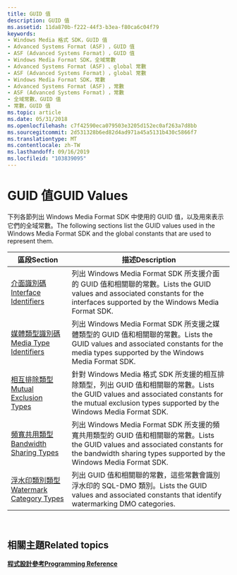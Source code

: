 ```yaml
---
title: GUID 值
description: GUID 值
ms.assetid: 11da870b-f222-44f3-b3ea-f80ca6c04f79
keywords:
- Windows Media 格式 SDK，GUID 值
- Advanced Systems Format (ASF) ，GUID 值
- ASF (Advanced Systems Format) ，GUID 值
- Windows Media Format SDK，全域常數
- Advanced Systems Format (ASF) 、global 常數
- ASF (Advanced Systems Format) ，global 常數
- Windows Media Format SDK，常數
- Advanced Systems Format (ASF) ，常數
- ASF (Advanced Systems Format) ，常數
- 全域常數、GUID 值
- 常數，GUID 值
ms.topic: article
ms.date: 05/31/2018
ms.openlocfilehash: c7f42590eca079503e3205d152ec0af263a7d8bb
ms.sourcegitcommit: 2d531328b6ed82d4ad971a45a5131b430c5866f7
ms.translationtype: MT
ms.contentlocale: zh-TW
ms.lasthandoff: 09/16/2019
ms.locfileid: "103839095"
---
```

# <a name="guid-values"></a><span data-ttu-id="f8b6b-114">GUID 值</span><span class="sxs-lookup"><span data-stu-id="f8b6b-114">GUID Values</span></span>

<span data-ttu-id="f8b6b-115">下列各節列出 Windows Media Format SDK 中使用的 GUID 值，以及用來表示它們的全域常數。</span><span class="sxs-lookup"><span data-stu-id="f8b6b-115">The following sections list the GUID values used in the Windows Media Format SDK and the global constants that are used to represent them.</span></span>



| <span data-ttu-id="f8b6b-116">區段</span><span class="sxs-lookup"><span data-stu-id="f8b6b-116">Section</span></span>                                                  | <span data-ttu-id="f8b6b-117">描述</span><span class="sxs-lookup"><span data-stu-id="f8b6b-117">Description</span></span>                                                                                                               |
|----------------------------------------------------------|---------------------------------------------------------------------------------------------------------------------------|
| [<span data-ttu-id="f8b6b-118">介面識別碼</span><span class="sxs-lookup"><span data-stu-id="f8b6b-118">Interface Identifiers</span></span>](interface-identifiers.md)       | <span data-ttu-id="f8b6b-119">列出 Windows Media Format SDK 所支援介面的 GUID 值和相關聯的常數。</span><span class="sxs-lookup"><span data-stu-id="f8b6b-119">Lists the GUID values and associated constants for the interfaces supported by the Windows Media Format SDK.</span></span>              |
| [<span data-ttu-id="f8b6b-120">媒體類型識別碼</span><span class="sxs-lookup"><span data-stu-id="f8b6b-120">Media Type Identifiers</span></span>](media-type-identifiers.md)     | <span data-ttu-id="f8b6b-121">列出 Windows Media Format SDK 所支援之媒體類型的 GUID 值和相關聯的常數。</span><span class="sxs-lookup"><span data-stu-id="f8b6b-121">Lists the GUID values and associated constants for the media types supported by the Windows Media Format SDK.</span></span>             |
| [<span data-ttu-id="f8b6b-122">相互排除類型</span><span class="sxs-lookup"><span data-stu-id="f8b6b-122">Mutual Exclusion Types</span></span>](mutual-exclusion-types.md)     | <span data-ttu-id="f8b6b-123">針對 Windows Media 格式 SDK 所支援的相互排除類型，列出 GUID 值和相關聯的常數。</span><span class="sxs-lookup"><span data-stu-id="f8b6b-123">Lists the GUID values and associated constants for the mutual exclusion types supported by the Windows Media Format SDK.</span></span>  |
| [<span data-ttu-id="f8b6b-124">頻寬共用類型</span><span class="sxs-lookup"><span data-stu-id="f8b6b-124">Bandwidth Sharing Types</span></span>](bandwidth-sharing-types.md)   | <span data-ttu-id="f8b6b-125">列出 Windows Media Format SDK 所支援的頻寬共用類型的 GUID 值和相關聯的常數。</span><span class="sxs-lookup"><span data-stu-id="f8b6b-125">Lists the GUID values and associated constants for the bandwidth sharing types supported by the Windows Media Format SDK.</span></span> |
| [<span data-ttu-id="f8b6b-126">浮水印類別類型</span><span class="sxs-lookup"><span data-stu-id="f8b6b-126">Watermark Category Types</span></span>](watermark-category-types.md) | <span data-ttu-id="f8b6b-127">列出 GUID 值和相關聯的常數，這些常數會識別浮水印的 SQL-DMO 類別。</span><span class="sxs-lookup"><span data-stu-id="f8b6b-127">Lists the GUID values and associated constants that identify watermarking DMO categories.</span></span>                                 |



 

## <a name="related-topics"></a><span data-ttu-id="f8b6b-128">相關主題</span><span class="sxs-lookup"><span data-stu-id="f8b6b-128">Related topics</span></span>

<dl> <dt>

[<span data-ttu-id="f8b6b-129">**程式設計參考**</span><span class="sxs-lookup"><span data-stu-id="f8b6b-129">**Programming Reference**</span></span>](programming-reference.md)
</dt> </dl>

 

 




